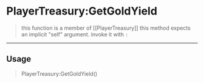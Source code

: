 # PlayerTreasury:GetGoldYield
> this function is a member of [[PlayerTreasury]]
> this method expects an implicit "self" argument. invoke it with `:`
-----
## Usage
> PlayerTreasury:GetGoldYield()

